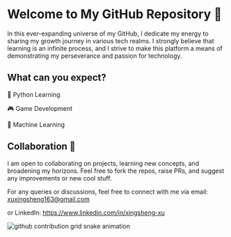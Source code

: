 # Welcome to My GitHub Repository :wave:

In this ever-expanding universe of my GitHub, I dedicate my energy to sharing my growth journey in various tech realms. I strongly believe that learning is an infinite process, and I strive to make this platform a means of demonstrating my perseverance and passion for technology.

## What can you expect?

:snake: Python Learning 

:video_game: Game Development 

:robot: Machine Learning 

## Collaboration :handshake:
I am open to collaborating on projects, learning new concepts, and broadening my horizons. Feel free to fork the repos, raise PRs, and suggest any improvements or new cool stuff.

For any queries or discussions, feel free to connect with me 
via email: xuxingsheng163@gmail.com 

or LinkedIn: https://www.linkedin.com/in/xingsheng-xu 

<picture>
  <source media="(prefers-color-scheme: dark)" srcset="https://raw.githubusercontent.com/typio/typio/output/github-contribution-grid-snake-dark.svg">
  <source media="(prefers-color-scheme: light)" srcset="https://raw.githubusercontent.com/typio/typio/output/github-contribution-grid-snake.svg">
  <img  alt="github contribution grid snake animation" src="https://raw.githubusercontent.com/typio/typio/output/github-contribution-grid-snake.svg">
</picture>
